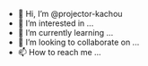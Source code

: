 - 👋 Hi, I’m @projector-kachou
- 👀 I’m interested in ...
- 🌱 I’m currently learning ...
- 💞️ I’m looking to collaborate on ...
- 📫 How to reach me ...

<!---
projector-kachou/projector-kachou is a special repository because its `README.md` (this file) appears on your GitHub profile.
You can click the Preview link to take a look at your changes.
--->
